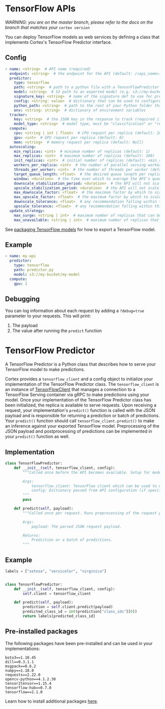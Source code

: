 # TensorFlow APIs

_WARNING: you are on the master branch, please refer to the docs on the branch that matches your `cortex version`_

You can deploy TensorFlow models as web services by defining a class that implements Cortex's TensorFlow Predictor interface.

## Config

```yaml
- name: <string>  # API name (required)
  endpoint: <string>  # the endpoint for the API (default: /<api_name>)
  predictor:
    type: tensorflow
    path: <string>  # path to a python file with a TensorFlowPredictor class definition, relative to the Cortex root (required)
    model: <string>  # S3 path to an exported model (e.g. s3://my-bucket/exported_model) (required)
    signature_key: <string>  # name of the signature def to use for prediction (required if your model has more than one signature def)
    config: <string: value>  # dictionary that can be used to configure custom values (optional)
    python_path: <string>  # path to the root of your Python folder that will be appended to PYTHONPATH (default: folder containing cortex.yaml)
    env: <string: string>  # dictionary of environment variables
  tracker:
    key: <string>  # the JSON key in the response to track (required if the response payload is a JSON object)
    model_type: <string>  # model type, must be "classification" or "regression" (required)
  compute:
    cpu: <string | int | float>  # CPU request per replica (default: 200m)
    gpu: <int>  # GPU request per replica (default: 0)
    mem: <string>  # memory request per replica (default: Null)
  autoscaling:
    min_replicas: <int>  # minimum number of replicas (default: 1)
    max_replicas: <int>  # maximum number of replicas (default: 100)
    init_replicas: <int>  # initial number of replicas (default: <min_replicas>)
    workers_per_replica: <int>  # the number of parallel serving workers to run on each replica (default: 1)
    threads_per_worker: <int>  # the number of threads per worker (default: 1)
    target_queue_length: <float>  # the desired queue length per replica (default: 0)
    window: <duration>  # the time over which to average the API's queue length (default: 60s)
    downscale_stabilization_period: <duration>  # the API will not scale below the highest recommendation made during this period (default: 5m)
    upscale_stabilization_period: <duration>  # the API will not scale above the lowest recommendation made during this period (default: 0m)
    max_downscale_factor: <float>  # the maximum factor by which to scale down the API on a single scaling event (default: 0.5)
    max_upscale_factor: <float>  # the maximum factor by which to scale up the API on a single scaling event (default: 10)
    downscale_tolerance: <float>  # any recommendation falling within this factor below the current number of replicas will not trigger a scale down event (default: 0.1)
    upscale_tolerance: <float>  # any recommendation falling within this factor above the current number of replicas will not trigger a scale up event (default: 0.1)
  update_strategy:
    max_surge: <string | int>  # maximum number of replicas that can be scheduled above the desired number of replicas during an update; can be an absolute number, e.g. 5, or a percentage of desired replicas, e.g. 10% (default: 25%)
    max_unavailable: <string | int>  # maximum number of replicas that can be unavailable during an update; can be an absolute number, e.g. 5, or a percentage of desired replicas, e.g. 10% (default: 25%)
```

See [packaging TensorFlow models](../packaging-models/tensorflow.md) for how to export a TensorFlow model.

## Example

```yaml
- name: my-api
  predictor:
    type: tensorflow
    path: predictor.py
    model: s3://my-bucket/my-model
  compute:
    gpu: 1
```

## Debugging

You can log information about each request by adding a `?debug=true` parameter to your requests. This will print:

1. The payload
2. The value after running the `predict` function

# TensorFlow Predictor

A TensorFlow Predictor is a Python class that describes how to serve your TensorFlow model to make predictions.

<!-- CORTEX_VERSION_MINOR -->
Cortex provides a `tensorflow_client` and a config object to initialize your implementation of the TensorFlow Predictor class. The `tensorflow_client` is an instance of [TensorFlowClient](https://github.com/cortexlabs/cortex/tree/master/pkg/workloads/cortex/lib/client/tensorflow.py) that manages a connection to a TensorFlow Serving container via gRPC to make predictions using your model. Once your implementation of the TensorFlow Predictor class has been initialized, the replica is available to serve requests. Upon receiving a request, your implementation's `predict()` function is called with the JSON payload and is responsible for returning a prediction or batch of predictions. Your `predict()` function should call `tensorflow_client.predict()` to make an inference against your exported TensorFlow model. Preprocessing of the JSON payload and postprocessing of predictions can be implemented in your `predict()` function as well.

## Implementation

```python
class TensorFlowPredictor:
    def __init__(self, tensorflow_client, config):
        """Called once before the API becomes available. Setup for model serving such as downloading/initializing vocabularies can be done here. Required.

        Args:
            tensorflow_client: TensorFlow client which can be used to make predictions.
            config: Dictionary passed from API configuration (if specified).
        """
        pass

    def predict(self, payload):
        """Called once per request. Runs preprocessing of the request payload, inference, and postprocessing of the inference output. Required.

        Args:
            payload: The parsed JSON request payload.

        Returns:
            Prediction or a batch of predictions.
        """
```

## Example

```python
labels = ["setosa", "versicolor", "virginica"]


class TensorFlowPredictor:
    def __init__(self, tensorflow_client, config):
        self.client = tensorflow_client

    def predict(self, payload):
        prediction = self.client.predict(payload)
        predicted_class_id = int(prediction["class_ids"][0])
        return labels[predicted_class_id]
```

## Pre-installed packages

The following packages have been pre-installed and can be used in your implementations:

```text
boto3==1.10.45
dill==0.3.1.1
msgpack==0.6.2
numpy==1.18.0
requests==2.22.0
opencv-python==4.1.2.30
tensor2tensor==1.15.4
tensorflow-hub==0.7.0
tensorflow==2.1.0
```

Learn how to install additional packages [here](../dependency-management/python-packages.md).
